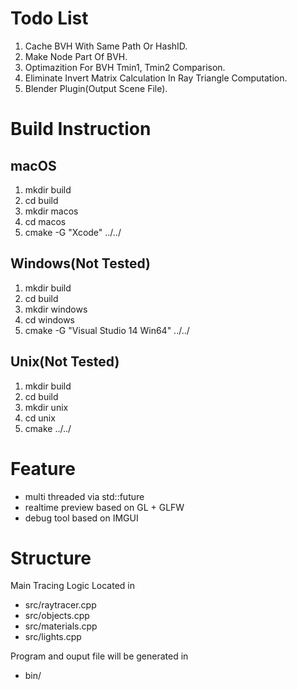 # Todo List
1. Cache BVH With Same Path Or HashID.
2. Make Node Part Of BVH.
3. Optimazition For BVH Tmin1, Tmin2 Comparison.
4. Eliminate Invert Matrix Calculation In Ray Triangle Computation.
5. Blender Plugin(Output Scene File).

# Build Instruction
## macOS
1. mkdir build
2. cd build
3. mkdir macos
4. cd macos
5. cmake -G  "Xcode" ../../

## Windows(Not Tested)
1. mkdir build
2. cd build
3. mkdir windows
4. cd windows
5. cmake -G "Visual Studio 14 Win64" ../../

## Unix(Not Tested)
1. mkdir build
2. cd build
3. mkdir unix
4. cd unix
5. cmake ../../

# Feature

* multi threaded via std::future
* realtime preview based on GL + GLFW
* debug tool based on IMGUI

# Structure

Main Tracing Logic Located in 
* src/raytracer.cpp
* src/objects.cpp
* src/materials.cpp
* src/lights.cpp

Program and ouput file will be generated in 
* bin/ 

